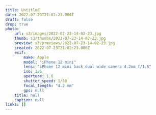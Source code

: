 ```yaml
---
title: Untitled
date: 2022-07-23T21:02:23.000Z
draft: false
drop: true
photo:
    url: s3/images/2022-07-23-14-02-23.jpg
    thumb: s3/thumbs/2022-07-23-14-02-23.jpg
    preview: s3/previews/2022-07-23-14-02-23.jpg
    created: 2022-07-23T21:02:23.000Z
    exif:
        make: Apple
        model: "iPhone 12 mini"
        lens: "iPhone 12 mini back dual wide camera 4.2mm f/1.6"
        iso: 125
        aperture: 1.6
        shutter_speed: 1/60
        focal_length: "4.2 mm"
        gps: null
    title: null
    caption: null
links: []
---
```

